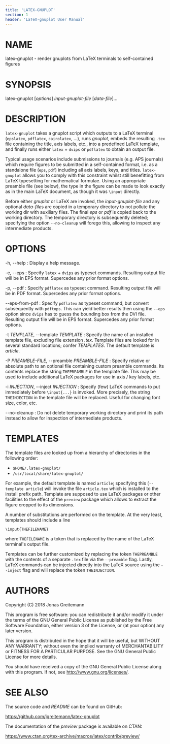```yaml
---
title: 'LATEX-GNUPLOT'
section: 1
header: 'LaTeX-gnuplot User Manual'
---
```


# NAME

latex-gnuplot - render gnuplots from LaTeX terminals to self-contained figures

# SYNOPSIS

latex-gnuplot [*options*] *input-gnuplot-file* [*data-file*]...

# DESCRIPTION

`latex-gnuplot` takes a gnuplot script which outputs to a LaTeX terminal
(`epslatex`, `pdflatex`, `cairolatex`, ...), runs *gnuplot*, embeds the
resulting `.tex` file containing the title, axis labels, etc., into a predefined
LaTeX template, and finally runs either `latex` + `dvips` or `pdflatex` to
obtain an output file.

Typical usage scenarios include submissions to journals (e.g. APS journals)
which require figures to be submitted in a self-contained format, i.e. as a
standalone file (`eps`, `pdf`) including all axis labels, keys, and titles.
`latex-gnuplot` allows you to comply with this constraint whilst still
benefitting from LaTeX typesetting for mathematical formulae. Using an
appropriate preamble file (see below), the type in the figure can be made to
look exactly as in the main LaTeX document, as though it was `\input` directly.

Before either *gnuplot* or LaTeX are invoked, the *input-gnuplot-file* and any
optional *data-file*s are copied in a temporary directory to not pollute the
working dir with auxiliary files. The final *eps* or *pdf* is copied back to the
working directory. The temporary directory is subsequently deleted; specifying
the option `--no-cleanup` will forego this, allowing to inspect any intermediate
products.

# OPTIONS

-h, \--help
:   Display a help message.

-e, \--eps
:   Specify `latex` + `dvips` as typeset commands. Resulting output file will be
    in EPS format. Supercedes any prior format options.

-p, \--pdf
:   Specify `pdflatex` as typeset command. Resulting output file will be
    in PDF format. Supercedes any prior format options.

\--eps-from-pdf
:   Specify `pdflatex` as typeset command, but convert subsequently with
    `pdftops`. This can yield better results then using the `--eps` option since
    `dvips` has to guess the bounding box from the DVI file. Resulting output
    file will be in EPS format. Supercedes any prior format options.

-t *TEMPLATE*, \--template *TEMPLATE*
:   Specify the name of an installed template file, excluding file extension
    *.tex*. Template files are looked for in several standard locations; confer
    *TEMPLATES*. The default template is *article*.

-P *PREAMBLE-FILE*, \--preamble *PREAMBLE-FILE*
:   Specify relative or absolute path to an optional file containing custom
    preamble commands. Its contents replace the string `THEPREAMBLE` in the
    template file. This may be used to include additional LaTeX packages for use
    in axis / key labels, etc.

-i *INJECTION*, \--inject *INJECTION*
:   Specify (few) LaTeX commands to put immediately before `\input{...}` is
    invoked. More precisely, the string `THEINJECTION` in the template file will
    be replaced. Useful for changing font size, color, etc.

\--no-cleanup
:   Do not delete temporary working directory and print its path instead to
    allow for inspection of intermediate products.

# TEMPLATES

The template files are looked up from a hierarchy of directories in the
following order:

* `$HOME/.latex-gnuplot/`
* `/usr/local/share/latex-gnuplot/`

For example, the default template is named `article`; specifying this
(`--template article`) will invoke the file `article.tex` which is installed to
the install prefix path. Template are supposed to use LaTeX packages or other
facilities to the effect of the `preview` package which allows to extract the
figure cropped to its dimensions.

A number of substitutions are performed on the template. At the very least,
templates should include a line

    \input{THEFILENAME}

where `THEFILENAME` is a token that is replaced by the name of the LaTeX
terminal's output file.

Templates can be further customized by replacing the token `THEPREAMBLE` with
the contents of a separate `.tex` file via the `--preamble` flag. Lastly, LaTeX
commands can be injected directly into the LaTeX source using the `--inject`
flag and will replace the token `THEINJECTION`.

# AUTHORS

Copyright (C) 2018  Jonas Greitemann

This program is free software: you can redistribute it and/or modify it under
the terms of the GNU General Public License as published by the Free Software
Foundation, either version 3 of the License, or (at your option) any later
version.

This program is distributed in the hope that it will be useful, but WITHOUT ANY
WARRANTY; without even the implied warranty of MERCHANTABILITY or FITNESS FOR A
PARTICULAR PURPOSE. See the GNU General Public License for more details.

You should have received a copy of the GNU General Public License along with
this program. If not, see <http://www.gnu.org/licenses/>.

# SEE ALSO

The source code and *README* can be found on GitHub:

<https://github.com/jgreitemann/latex-gnuplot>

The documentation of the *preview* package is available on CTAN:

<https://www.ctan.org/tex-archive/macros/latex/contrib/preview/>
